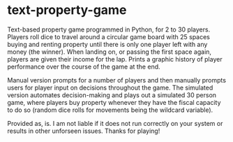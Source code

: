 # text-property-game
Text-based property game programmed in Python, for 2 to 30 players.
Players roll dice to travel around a circular game board with 25 spaces buying and renting property until there is only one player left with any money (the winner). When landing on, or passing the first space again, players are given their income for the lap. Prints a graphic history of player performance over the course of the game at the end.

Manual version prompts for a number of players and then manually prompts users for player input on decisions throughout the game. 
The simulated version automates decision-making and plays out a simulated 30 person game, where players buy property whenever they have the fiscal capacity to do so (random dice rolls for movements being the wildcard variable).

Provided as, is. I am not liable if it does not run correctly on your system or results in other unforseen issues. Thanks for playing!
